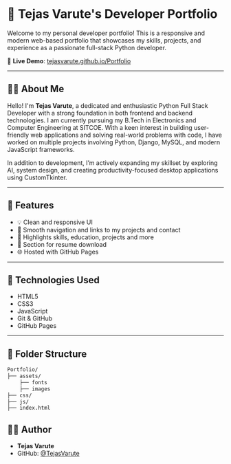 # 💼 Tejas Varute's Developer Portfolio

Welcome to my personal developer portfolio! This is a responsive and modern web-based portfolio that showcases my skills, projects, and experience as a passionate full-stack Python developer.

🔗 **Live Demo**: [tejasvarute.github.io/Portfolio](https://tejasvarute.github.io/Portfolio/)

---

## 👨‍💻 About Me

Hello! I'm **Tejas Varute**, a dedicated and enthusiastic Python Full Stack Developer with a strong foundation in both frontend and backend technologies. I am currently pursuing my B.Tech in Electronics and Computer Engineering at SITCOE. With a keen interest in building user-friendly web applications and solving real-world problems with code, I have worked on multiple projects involving Python, Django, MySQL, and modern JavaScript frameworks.

In addition to development, I’m actively expanding my skillset by exploring AI, system design, and creating productivity-focused desktop applications using CustomTkinter.

---

## 📌 Features

- 💡 Clean and responsive UI
- 🔗 Smooth navigation and links to my projects and contact
- 🧠 Highlights skills, education, projects and more
- 💼 Section for resume download
- 🌐 Hosted with GitHub Pages

---

## 🚀 Technologies Used

- HTML5
- CSS3
- JavaScript
- Git & GitHub
- GitHub Pages

---

## 📂 Folder Structure

```bash
Portfolio/
├── assets/
    ├── fonts
    ├── images
├── css/
├── js/
├── index.html
```

## 👨‍💻 Author

- **Tejas Varute**
- GitHub: [@TejasVarute](https://github.com/TejasVarute)

